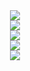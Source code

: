 <div align="center" style="text-decoration: none !important;">
  <a href="mailto:danieleleite.vs@gmail.com" alt="Gmail" target="_blank" style="display: block; text-decoration: none !important;">
    <img src="https://img.shields.io/badge/Gmail-1C1C1C?style=for-the-badge&logo=gmail&logoColor=c71610&link=danieleleite.vs@gmail.com" />
  </a>

  <a href="https://www.linkedin.com/in/danielelvs" alt="LinkedIn" target="_blank" style="display: block; text-decoration: none !important;">
    <img src="https://img.shields.io/badge/LinkedIn-1C1C1C?style=for-the-badge&logo=linkedin&logoColor=0077b5&link=https://www.linkedin.com/in/danielelvs" />
  </a>
  
  <a href="https://steamcommunity.com/id/daniiexe" alt="Steam" target="_blank" style="display: block; text-decoration: none !important;">
    <img src="https://img.shields.io/badge/Steam-1C1C1C?style=for-the-badge&logo=steam&logoColor=66c0f4&link=https://steamcommunity.com/id/daniiexe" />
  </a>

  <a href="https://www.tiktok.com/@danielelvs" alt="TikTok" target="_blank" style="display: block; text-decoration: none !important;">
    <img src="https://img.shields.io/badge/TikTok-1C1C1C?style=for-the-badge&logo=tiktok&logoColor=ff0050&link=https://www.tiktok.com/@danielelvs" />
  </a>

  <a href="https://www.instagram.com/danielelvs/" alt="Instagram" target="_blank" style="display: block; text-decoration: none !important;">
    <img src="https://img.shields.io/badge/Instagram-1C1C1C?style=for-the-badge&logo=instagram&logoColor=c13584&link=https://www.instagram.com/danielelvs/" />
  </a>
</div>
